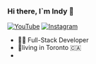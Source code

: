 ### Hi there, I`m Indy 👋
<p>
<a href="https://www.youtube.com/channel/UCdeabeiykKq2AydH0zeozXQ">
<img src="https://img.shields.io/badge/-YouTube-%23FF0000" alt="YouTube" /></a> 
<a href="https://www.instagram.com/toronto.dev/">
<img src="https://img.shields.io/badge/-Instagram-%23eb13a5" alt="Instagram" /></a> 
</p>

- 👨‍💻 Full-Stack Developer
- 🍁living in Toronto 🇨🇦
- 


<!--
**Toronto-Dev/Toronto-Dev** is a ✨ _special_ ✨ repository because its `README.md` (this file) appears on your GitHub profile.

Here are some ideas to get you started:

- 🔭 I’m currently working on ...
- 🌱 I’m currently learning ...
- 👯 I’m looking to collaborate on ...
- 🤔 I’m looking for help with ...
- 💬 Ask me about ...
- 📫 How to reach me: ...
- 😄 Pronouns: ...
- ⚡ Fun fact: ...
-->
